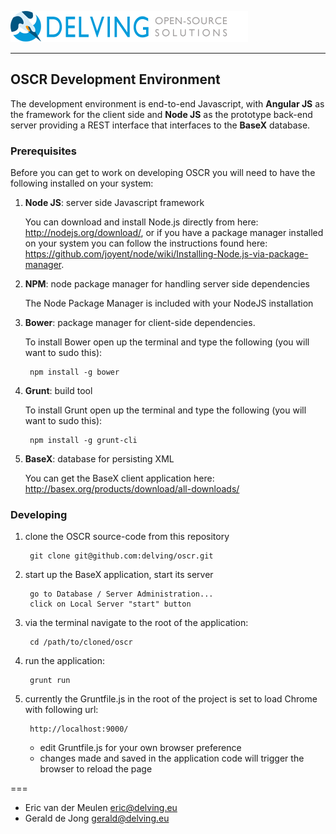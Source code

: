 ![delving logo](DelvingLogo.png)

----

## OSCR Development Environment

The development environment is end-to-end Javascript, with **Angular JS** as the framework for the client side and **Node JS** as the prototype back-end server providing a REST interface that interfaces to the **BaseX** database.

### Prerequisites

Before you can get to work on developing OSCR you will need to have the following installed on your system:

1. **Node JS**: server side Javascript framework

    You can download and install Node.js directly from here: <http://nodejs.org/download/>, or if you have a package manager installed on your system you can follow the instructions found here: <https://github.com/joyent/node/wiki/Installing-Node.js-via-package-manager>.

1. **NPM**: node package manager for handling server side dependencies

    The Node Package Manager is included with your NodeJS installation

1. **Bower**: package manager for client-side dependencies.

    To install Bower open up the terminal and type the following (you will want to sudo this):

        npm install -g bower

1. **Grunt**: build tool

    To install Grunt open up the terminal and type the following (you will want to sudo this):

        npm install -g grunt-cli

1. **BaseX**: database for persisting XML

    You can get the BaseX client application here: <http://basex.org/products/download/all-downloads/>

### Developing
	
1. clone the OSCR source-code from this repository

        git clone git@github.com:delving/oscr.git

1. start up the BaseX application, start its server

        go to Database / Server Administration...
        click on Local Server "start" button

1. via the terminal navigate to the root of the application:

        cd /path/to/cloned/oscr

1. run the application:

        grunt run

1. currently the Gruntfile.js in the root of the project is set to load Chrome with following url:

        http://localhost:9000/
        
    * edit Gruntfile.js for your own browser preference
    * changes made and saved in the application code will trigger the browser to reload the page

===

* Eric van der Meulen <eric@delving.eu>
* Gerald de Jong <gerald@delving.eu>

	


		
		
	
